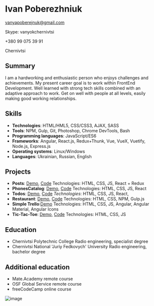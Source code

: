 # Ivan Poberezhniuk
vanyapoberejnuk@gmail.com

Skype: vanyokchernivtsi

+380 99 075 39 91

Chernivtsi
## Summary
I am a hardworking and enthusiastic person who enjoys challenges and achievements. My
present career goal is to work within FrontEnd Development. Well learned with strong tech
skills combined with an adaptive approach to work. Get on well with people at all levels, easily
making good working relationships.
## Skills
* **Technologies**: HTML/HML5, CSS/CSS3, AJAX, SASS
* **Tools**: NPM, Gulp, Git, Photoshop, Chrome DevTools, Bash
* **Programming languages**: JavaScript/ES6
* **Frameworks**: Angular, React.js, Redux+Thunk, Vue, VueX, Vuetify, Node.js, Express.js
* **Operating systems**: Linux/Windows
* **Languages**: Ukrainian, Russian, English
## Projects
* **Posts**: [Demo](https://ivanpoberezhniuk.github.io/react_dynamic-list-of-posts/), [Code](https://github.com/ivanpoberezhniuk/react_dynamic-list-of-posts/tree/develop)
Technologies: HTML, CSS, JS, React + Redux
* **PhonesCatalog**: [Demo](https://ivanpoberezhniuk.github.io/react_phone-my-phone-catalog/#/), [Code](https://github.com/IvanPoberezhniuk/react_phone-my-phone-catalog/pull/1/files)
Technologies: HTML, CSS, JS, React
* **Todos**: [Demo](https://ivanpoberezhniuk.github.io/todos_2/), [Code](https://github.com/IvanPoberezhniuk/todos_2/pull/1/files)
*Technologies*: HTML, CSS, JS, React,
* **Restaurant**: [Demo](https://ivanpoberezhniuk.github.io/uber_eats/src/restaurant.html), [Code](https://github.com/ivanpoberezhniuk/uber_eats)
Technologies: HTML, CSS, NPM, Gulp.js
* **Simple Trello**:[Demo](https://poberezhniuk.github.io/trello-app/)
Technologies: HTML, CSS, JS, Angular, Angular Material, Angular Icons
* **Tic-Tac-Toe**: [Demo](https://poberezhniuk.github.io/tictactoe/), [Code](https://github.com/poberezhniuk/tictactoe/tree/develop)
Technologies: HTML, CSS, JS
## Education
* Chernivtsi Polytechnic College
Radio engineering, specialist degree
* Chernivtsi National 'Juriy Fedkovych' University
Radio engineering, bachelor degree
## Additional education
* Mate.Academy remote course
* OSF Global Service remote course
* freeCodeCamp online course

![image](https://i.imgur.com/6eZz0rY.png)
